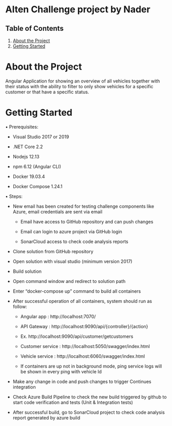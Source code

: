 # Alten Challenge project by Nader

## Table of Contents
1. [About the Project](#about-the-project)
1. [Getting Started](#getting-started)

# About the Project
Angular Application for showing an overview of all vehicles together with their status with the ability to filter to only show vehicles for a specific customer or that have a specific status.

# Getting Started
•	Prerequisites:

  -	Visual Studio 2017 or 2019
  
  -	.NET Core 2.2
  
  -	Nodejs 12.13
  
  -	npm 6.12 (Angular CLI)
  
  -	Docker 19.03.4
  
  -	Docker Compose 1.24.1
  
•	Steps:

  -	New email has been created for testing challenge components like Azure, email credentials are sent via email
  
    -	Email have access to GitHub repository and can push changes
    
    -	Email can login to azure project via GitHub login
    
    -	SonarCloud access to check code analysis reports
    
  -	Clone solution from GitHub repository
  
  -	Open solution with visual studio (minimum version 2017)
  
  -	Build solution 
  
  -	Open command window and redirect to solution path
  
  -	Enter “docker-compose up” command to build all containers
  
  -	After successful operation of all containers, system should run as follow:
  
    -	Angular app : http://localhost:7070/
    
    -	API Gateway : http://localhost:9090/api/{controller}/{action}
    
      -	Ex. http://localhost:9090/api/customer/getcustomers
      
    -	Customer service : http://localhost:5050/swagger/index.html
      
    -	Vehicle service : http://localhost:6060/swagger/index.html
    
    -	If containers are up not in background mode, ping service logs will be shown in every ping with vehicle Id
    
  -	Make any change in code and push changes to trigger Continues integration
  
  -	Check Azure Build Pipeline to check the new build triggered by github to start code verification and tests (Unit & Integration tests)
  
  -	After successful build, go to SonarCloud project to check code analysis report generated by azure build
  
